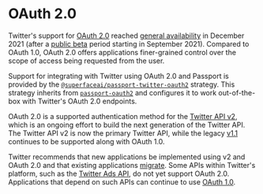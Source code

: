 # OAuth 2.0

Twitter's support for [OAuth 2.0](https://developer.twitter.com/en/docs/authentication/oauth-2-0)
reached [general availability](https://twittercommunity.com/t/announcing-oauth-2-0-general-availability/163555)
in December 2021 (after a [public beta](https://twittercommunity.com/t/announcing-oauth-2-0-beta/159189)
period starting in September 2021).  Compared to OAuth 1.0, OAuth 2.0 offers
applications finer-grained control over the scope of access being requested from
the user.

Support for integrating with Twitter using OAuth 2.0 and Passport is provided by
the [`@superfaceai/passport-twitter-oauth2`](https://www.npmjs.com/package/@superfaceai/passport-twitter-oauth2)
strategy.  This strategy inherits from [`passport-oauth2`](http://www.passportjs.org/packages/passport-oauth2/)
and configures it to work out-of-the-box with Twitter's OAuth 2.0 endpoints.

OAuth 2.0 is a supported authentication method for the [Twitter API v2](https://developer.twitter.com/en/docs/twitter-api/getting-started/about-twitter-api),
which is an ongoing effort to build the next generation of the Twitter API.  The
Twitter API v2 is now the primary Twitter API, while the legacy [v1.1](https://developer.twitter.com/en/docs/twitter-api/v1)
continues to be supported along with OAuth 1.0.

Twitter recommends that new applications be implemented using v2 and OAuth 2.0
and that existing applications [migrate](https://developer.twitter.com/en/docs/twitter-api/migrate/overview).
Some APIs within Twitter's platform, such as the [Twitter Ads API](https://developer.twitter.com/en/docs/twitter-ads-api),
do not yet support OAuth 2.0.  Applications that depend on such APIs can
continue to use [OAuth 1.0](../oauth/).
